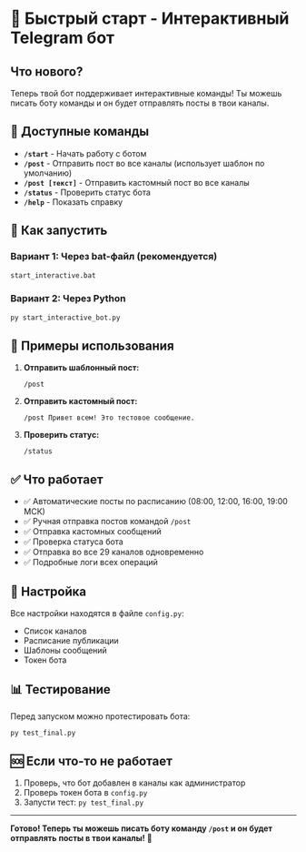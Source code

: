 # 🚀 Быстрый старт - Интерактивный Telegram бот

## Что нового?

Теперь твой бот поддерживает интерактивные команды! Ты можешь писать боту команды и он будет отправлять посты в твои каналы.

## 🎯 Доступные команды

- **`/start`** - Начать работу с ботом
- **`/post`** - Отправить пост во все каналы (использует шаблон по умолчанию)
- **`/post [текст]`** - Отправить кастомный пост во все каналы
- **`/status`** - Проверить статус бота
- **`/help`** - Показать справку

## 🚀 Как запустить

### Вариант 1: Через bat-файл (рекомендуется)
```bash
start_interactive.bat
```

### Вариант 2: Через Python
```bash
py start_interactive_bot.py
```

## 📝 Примеры использования

1. **Отправить шаблонный пост:**
   ```
   /post
   ```

2. **Отправить кастомный пост:**
   ```
   /post Привет всем! Это тестовое сообщение.
   ```

3. **Проверить статус:**
   ```
   /status
   ```

## ✅ Что работает

- ✅ Автоматические посты по расписанию (08:00, 12:00, 16:00, 19:00 МСК)
- ✅ Ручная отправка постов командой `/post`
- ✅ Отправка кастомных сообщений
- ✅ Проверка статуса бота
- ✅ Отправка во все 29 каналов одновременно
- ✅ Подробные логи всех операций

## 🔧 Настройка

Все настройки находятся в файле `config.py`:
- Список каналов
- Расписание публикации
- Шаблоны сообщений
- Токен бота

## 📊 Тестирование

Перед запуском можно протестировать бота:
```bash
py test_final.py
```

## 🆘 Если что-то не работает

1. Проверь, что бот добавлен в каналы как администратор
2. Проверь токен бота в `config.py`
3. Запусти тест: `py test_final.py`

---

**Готово! Теперь ты можешь писать боту команду `/post` и он будет отправлять посты в твои каналы! 🎉**
